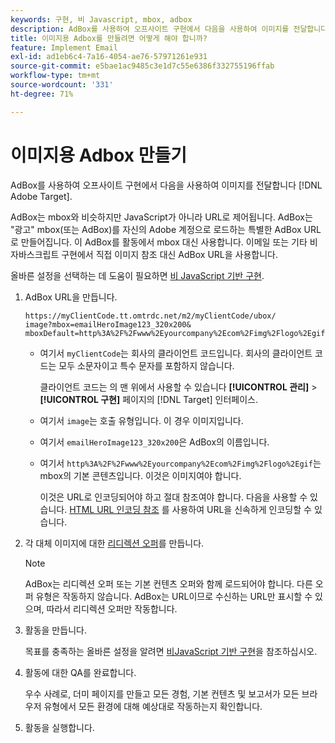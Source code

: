 ```yaml
---
keywords: 구현, 비 Javascript, mbox, adbox
description: AdBox를 사용하여 오프사이트 구현에서 다음을 사용하여 이미지를 전달합니다 [!DNL Adobe Target]. AdBox는 mbox와 유사하지만 JavaScript 대신 URL로 제어됩니다.
title: 이미지용 Adbox를 만들려면 어떻게 해야 합니까?
feature: Implement Email
exl-id: ad1eb6c4-7a16-4054-ae76-57971261e931
source-git-commit: e5bae1ac9485c3e1d7c55e6386f332755196ffab
workflow-type: tm+mt
source-wordcount: '331'
ht-degree: 71%

---
```


# 이미지용 Adbox 만들기

AdBox를 사용하여 오프사이트 구현에서 다음을 사용하여 이미지를 전달합니다 [!DNL Adobe Target].

AdBox는 mbox와 비슷하지만 JavaScript가 아니라 URL로 제어됩니다. AdBox는 &quot;광고&quot; mbox(또는 AdBox)를 자신의 Adobe 계정으로 로드하는 특별한 AdBox URL로 만들어집니다. 이 AdBox를 활동에서 mbox 대신 사용합니다. 이메일 또는 기타 비 자바스크립트 구현에서 직접 이미지 참조 대신 AdBox URL을 사용합니다.

올바른 설정을 선택하는 데 도움이 필요하면  [비 JavaScript 기반 구현](/help/dev/implement/email/overview.md).

1. AdBox URL을 만듭니다.

   ```
   https://myClientCode.tt.omtrdc.net/m2/myClientCode/ubox/
   image?mbox=emailHeroImage123_320x200&
   mboxDefault=http%3A%2F%2Fwww%2Eyourcompany%2Ecom%2Fimg%2Flogo%2Egif
   ```

   * 여기서 `myClientCode`는 회사의 클라이언트 코드입니다. 회사의 클라이언트 코드는 모두 소문자이고 특수 문자를 포함하지 않습니다.

     클라이언트 코드는 의 맨 위에서 사용할 수 있습니다 **[!UICONTROL 관리]** > **[!UICONTROL 구현]** 페이지의 [!DNL Target] 인터페이스.

   * 여기서 `image`는 호출 유형입니다. 이 경우 이미지입니다.

   * 여기서 `emailHeroImage123_320x200`은 AdBox의 이름입니다.

   * 여기서 `http%3A%2F%2Fwww%2Eyourcompany%2Ecom%2Fimg%2Flogo%2Egif`는 mbox의 기본 콘텐츠입니다. 이것은 이미지여야 합니다.

     이것은 URL로 인코딩되어야 하고 절대 참조여야 합니다. 다음을 사용할 수 있습니다. [HTML URL 인코딩 참조](https://www.w3schools.com/tags/ref_urlencode.asp) 를 사용하여 URL을 신속하게 인코딩할 수 있습니다.

1. 각 대체 이미지에 대한 [리디렉션 오퍼](https://experienceleague.adobe.com/docs/target/using/experiences/offers/offer-redirect.html)를 만듭니다.

   >[!NOTE]
   >
   >AdBox는 리디렉션 오퍼 또는 기본 컨텐츠 오퍼와 함께 로드되어야 합니다. 다른 오퍼 유형은 작동하지 않습니다. AdBox는 URL이므로 수신하는 URL만 표시할 수 있으며, 따라서 리디렉션 오퍼만 작동합니다.

1. 활동을 만듭니다.

   목표를 충족하는 올바른 설정을 알려면 [비JavaScript 기반 구현](/help/dev/implement/email/overview.md)을 참조하십시오.

1. 활동에 대한 QA를 완료합니다.

   우수 사례로, 더미 페이지를 만들고 모든 경험, 기본 컨텐츠 및 보고서가 모든 브라우저 유형에서 모든 환경에 대해 예상대로 작동하는지 확인합니다.

1. 활동을 실행합니다.
